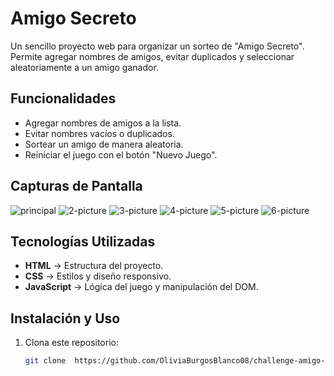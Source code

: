 #  Amigo Secreto

Un sencillo proyecto web para organizar un sorteo de "Amigo Secreto". Permite agregar nombres de amigos, evitar duplicados y seleccionar aleatoriamente a un amigo ganador. 

## Funcionalidades

- Agregar nombres de amigos a la lista.
- Evitar nombres vacíos o duplicados.
- Sortear un amigo de manera aleatoria.
- Reiniciar el juego con el botón "Nuevo Juego".

##  Capturas de Pantalla

 ![principal](https://github.com/user-attachments/assets/b5c4017c-3f90-4774-bfe2-8a98cc61e3fd)
 ![2-picture](https://github.com/user-attachments/assets/5a2e7d02-a1db-4ddf-a98e-05572c7bd979)
 ![3-picture](https://github.com/user-attachments/assets/a0c2a00c-63f3-4eca-a8fd-0f0976800a87)
 ![4-picture](https://github.com/user-attachments/assets/2c08f5c9-5c48-47c5-a2ed-98232407caeb)
 ![5-picture](https://github.com/user-attachments/assets/7a068be0-2823-43e3-bc64-1a79036d6028)
 ![6-picture](https://github.com/user-attachments/assets/2d7499ea-588d-496e-a15e-ad6f97152977)

##  Tecnologías Utilizadas

- **HTML** → Estructura del proyecto.
- **CSS** → Estilos y diseño responsivo.
- **JavaScript** → Lógica del juego y manipulación del DOM.

##  Instalación y Uso

1. Clona este repositorio:
   ```bash
   git clone  https://github.com/OliviaBurgosBlanco08/challenge-amigo-secreto.git
